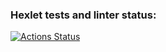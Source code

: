 ### Hexlet tests and linter status:
[![Actions Status](https://github.com/Bishamontess/python-project-50/workflows/hexlet-check/badge.svg)](https://github.com/Bishamontess/python-project-50/actions)